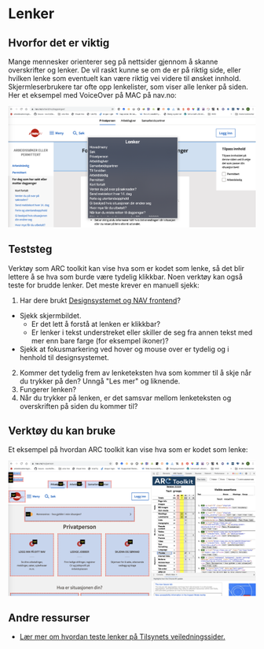 # Lenker

## Hvorfor det er viktig
Mange mennesker orienterer seg på nettsider gjennom å skanne overskrifter og lenker. De vil raskt kunne se om de er på riktig side, eller hvilken lenke som eventuelt kan være riktig vei videre til ønsket innhold. Skjermleserbrukere tar ofte opp lenkelister, som viser alle lenker på siden. Her et eksempel med VoiceOver på MAC på nav.no:

![Lenkeliste nav.no](https://github.com/navikt/universell-utforming/blob/master/hvordan-faa-det-til/UU-testing/manuell-testing/lenkeliste1.png)


## Teststeg
Verktøy som ARC toolkit kan vise hva som er kodet som lenke, så det blir lettere å se hva som burde være tydelig klikkbar. Noen verktøy kan også teste for brudde lenker. Det meste krever en manuell sjekk:

1. Har dere brukt [Designsystemet og NAV frontend](https://design.nav.no/)?
  - Sjekk skjermbildet. 
    - Er det lett å forstå at lenken er klikkbar?
    - Er lenker i tekst understreket eller skiller de seg fra annen tekst med mer enn bare farge (for eksempel ikoner)?
  - Sjekk at fokusmarkering ved hover og mouse over  er tydelig og i henhold til designsystemet.
2. Kommer det tydelig frem av lenketeksten hva som kommer til å skje når du trykker på den? Unngå "Les mer" og liknende. 
3. Fungerer lenken? 
4. Når du trykker på lenken, er det samsvar mellom lenketeksten og overskriften på siden du kommer til? 

## Verktøy du kan bruke
Et eksempel på hvordan ARC toolkit kan vise hva som er kodet som lenke:

![Lenkemarkering i ARC toolkit](https://github.com/navikt/universell-utforming/blob/master/hvordan-faa-det-til/UU-testing/manuell-testing/arc-lenke.png)

## Andre ressurser
* [Lær mer om hvordan teste lenker på Tilsynets veiledningssider.](https://uu.difi.no/krav-og-regelverk/kom-i-gang/hvordan-teste-universell-utforming-av-ditt-nettsted#lenker)



